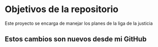 # Objetivos de la repositorio

Este proyecto se encarga de manejar los planes de la liga de la justicia

## Estos cambios son nuevos desde mi GitHub
